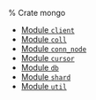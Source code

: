 % Crate mongo

<div class='index'>

* [Module `client`](client.md)
* [Module `coll`](coll.md)
* [Module `conn_node`](conn_node.md)
* [Module `cursor`](cursor.md)
* [Module `db`](db.md)
* [Module `shard`](shard.md)
* [Module `util`](util.md)

</div>

